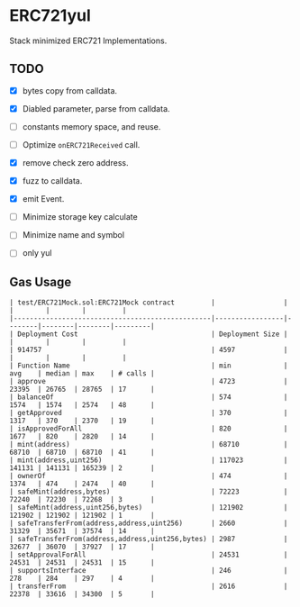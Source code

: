 # ERC721yul

Stack minimized ERC721 Implementations.

## TODO

- [x] bytes copy from calldata.
- [x] Diabled parameter, parse from calldata.
- [ ] constants memory space, and reuse.
- [ ] Optimize `onERC721Received` call.
- [x] remove check zero address.
- [x] fuzz to calldata.
- [x] emit Event.
- [ ] Minimize storage key calculate
- [ ] Minimize name and symbol
- [ ] only yul


## Gas Usage
```
| test/ERC721Mock.sol:ERC721Mock contract         |                 |        |        |        |         |
|-------------------------------------------------|-----------------|--------|--------|--------|---------|
| Deployment Cost                                 | Deployment Size |        |        |        |         |
| 914757                                          | 4597            |        |        |        |         |
| Function Name                                   | min             | avg    | median | max    | # calls |
| approve                                         | 4723            | 23395  | 26765  | 28765  | 17      |
| balanceOf                                       | 574             | 1574   | 1574   | 2574   | 48      |
| getApproved                                     | 370             | 1317   | 370    | 2370   | 19      |
| isApprovedForAll                                | 820             | 1677   | 820    | 2820   | 14      |
| mint(address)                                   | 68710           | 68710  | 68710  | 68710  | 41      |
| mint(address,uint256)                           | 117023          | 141131 | 141131 | 165239 | 2       |
| ownerOf                                         | 474             | 1374   | 474    | 2474   | 40      |
| safeMint(address,bytes)                         | 72223           | 72240  | 72230  | 72268  | 3       |
| safeMint(address,uint256,bytes)                 | 121902          | 121902 | 121902 | 121902 | 1       |
| safeTransferFrom(address,address,uint256)       | 2660            | 31329  | 35671  | 37574  | 14      |
| safeTransferFrom(address,address,uint256,bytes) | 2987            | 32677  | 36070  | 37927  | 17      |
| setApprovalForAll                               | 24531           | 24531  | 24531  | 24531  | 15      |
| supportsInterface                               | 246             | 278    | 284    | 297    | 4       |
| transferFrom                                    | 2616            | 22378  | 33616  | 34300  | 5       |
```